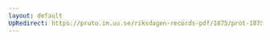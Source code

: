 ```yaml
---
layout: default
UpRedirect: https://pruto.im.uu.se/riksdagen-records-pdf/1875/prot-1875--ak--044/prot-1875--ak--044_014.pdf
---
```

